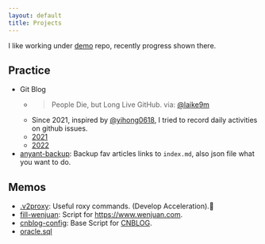 ```yaml
---
layout: default
title: Projects
---
```


I like working under [demo](http://github.com/bgzo/demo) repo, recently progress shown there.

## Practice

- Git Blog
  - > People Die, but Long Live GitHub. via: [@laike9m](https://laike9m.com/blog/people-die-but-long-live-github,122)
  - Since 2021, inspired by [@yihong0618](https://github.com/yihong0618/gitblog/issues/177), I tried to record daily activities on github issues. 
  - [2021](http://bgzo.github.io/2021)
  - [2022](http://bgzo.github.io/2022)
- [anyant-backup](https://github.com/bGZo/anyant-backup ): Backup fav articles links to `index.md`, also json file what you want to do.

## Memos

- [.v2proxy](https://gist.github.com/bGZo/82a76ecbebf81b556a1d20a91a6bd21a ): Useful roxy commands. (Develop Acceleration).🚀
- [fill-wenjuan](https://gist.github.com/bGZo/868eeb5a374188be9aaf862468381aaf ): Script for https://www.wenjuan.com.
- [cnblog-config](https://gist.github.com/bGZo/24030a2596ebee336428b7bb83724b32 ): Base Script for [CNBLOG](https://www.cnblogs.com/QGJHWm9DZwo/).
- [oracle.sql](https://gist.github.com/bGZo/cc81fcceb8455e95a413a20cd0759cb7 )